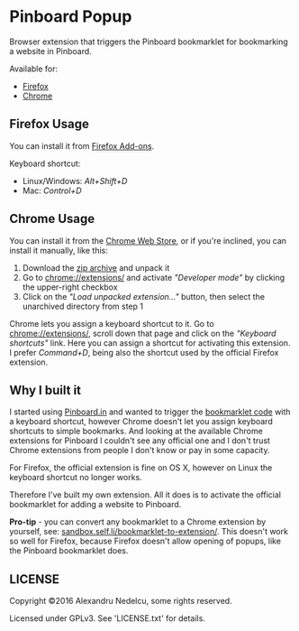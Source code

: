 # Pinboard Popup

Browser extension that triggers the Pinboard bookmarklet for
bookmarking a website in Pinboard.

Available for:

- [Firefox](https://addons.mozilla.org/en-US/firefox/addon/pinboard-bookmark/)
- [Chrome](https://chrome.google.com/webstore/detail/pinboard-popup/pfbacfpikpbgbhecjipbhdhhbpglljne)

## Firefox Usage

You can install it from [Firefox Add-ons](https://addons.mozilla.org/en-US/firefox/addon/pinboard-bookmark/).

Keyboard shortcut:

- Linux/Windows: *Alt+Shift+D*
- Mac: *Control+D*

## Chrome Usage

You can install it from the [Chrome Web Store](https://chrome.google.com/webstore/detail/pinboard-popup/pfbacfpikpbgbhecjipbhdhhbpglljne),
or if you're inclined, you can install it manually, like this:

1. Download the [zip archive](https://github.com/alexandru/pinboard-popup/archive/master.zip)
   and unpack it
2. Go to [chrome://extensions/](chrome://extensions/) and activate
   *"Developer mode"* by clicking the upper-right checkbox
3. Click on the *"Load unpacked extension..."* button, then select
   the unarchived directory from step 1

Chrome lets you assign a keyboard shortcut to it.
Go to [chrome://extensions/](chrome://extensions/),
scroll down that page and click on the *"Keyboard shortcuts"*
link. Here you can assign a shortcut for activating this extension.
I prefer *Command+D*, being also the shortcut used by the official
Firefox extension.

## Why I built it

I started using [Pinboard.in](https://pinboard.in/) and wanted to
trigger the [bookmarklet code](https://pinboard.in/howto/) with a
keyboard shortcut, however Chrome doesn't let you assign keyboard
shortcuts to simple bookmarks. And looking at the available Chrome extensions
for Pinboard I couldn't see any official one and I don't trust Chrome
extensions from people I don't know or pay in some capacity.

For Firefox, the official extension is fine on OS X, however on Linux the
keyboard shortcut no longer works.

Therefore I've built my own extension. All it does is to activate
the official bookmarklet for adding a website to Pinboard.

**Pro-tip** - you can convert any bookmarklet to a Chrome extension by
yourself, see:
[sandbox.self.li/bookmarklet-to-extension/](https://sandbox.self.li/bookmarklet-to-extension/).
This doesn't work so well for Firefox, because Firefox doesn't allow
opening of popups, like the Pinboard bookmarklet does.

## LICENSE

Copyright &copy;2016 Alexandru Nedelcu, some rights reserved.

Licensed under GPLv3. See 'LICENSE.txt' for details.
